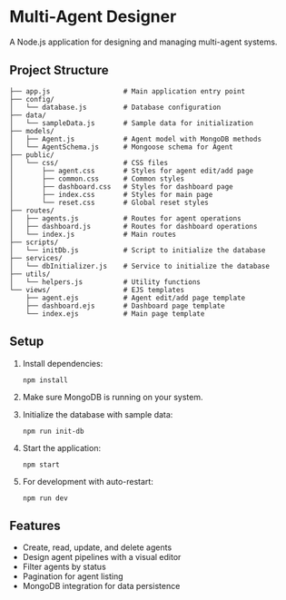 # Multi-Agent Designer

A Node.js application for designing and managing multi-agent systems.

## Project Structure

```
├── app.js                  # Main application entry point
├── config/
│   └── database.js         # Database configuration
├── data/
│   └── sampleData.js       # Sample data for initialization
├── models/
│   ├── Agent.js            # Agent model with MongoDB methods
│   └── AgentSchema.js      # Mongoose schema for Agent
├── public/
│   └── css/                # CSS files
│       ├── agent.css       # Styles for agent edit/add page
│       ├── common.css      # Common styles
│       ├── dashboard.css   # Styles for dashboard page
│       ├── index.css       # Styles for main page
│       └── reset.css       # Global reset styles
├── routes/
│   ├── agents.js           # Routes for agent operations
│   ├── dashboard.js        # Routes for dashboard operations
│   └── index.js            # Main routes
├── scripts/
│   └── initDb.js           # Script to initialize the database
├── services/
│   └── dbInitializer.js    # Service to initialize the database
├── utils/
│   └── helpers.js          # Utility functions
└── views/                  # EJS templates
    ├── agent.ejs           # Agent edit/add page template
    ├── dashboard.ejs       # Dashboard page template
    └── index.ejs           # Main page template
```

## Setup

1. Install dependencies:
   ```
   npm install
   ```

2. Make sure MongoDB is running on your system.

3. Initialize the database with sample data:
   ```
   npm run init-db
   ```

4. Start the application:
   ```
   npm start
   ```

5. For development with auto-restart:
   ```
   npm run dev
   ```

## Features

- Create, read, update, and delete agents
- Design agent pipelines with a visual editor
- Filter agents by status
- Pagination for agent listing
- MongoDB integration for data persistence
